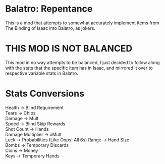 # Balatro: Repentance
This is a mod that attempts to somewhat accurately implement items from The Binding of Isaac into Balatro, as jokers.

# THIS MOD IS NOT BALANCED
This mod in no way attempts to be balanced, I just decided to follow along with the stats that the specific item has in Isaac, and mirrored it over to respective variable stats in Balatro.

# Stats Conversions

Health -> Blind Requirement <br/>
Tears -> Chips <br/>
Damage -> Mult <br/>
Speed -> Blind Skip Rewards <br/>
Shot Count -> Hands <br/>
Damage Multiplier -> xMult <br/>
Luck -> Probabilities (Like Oops! All 6s)
Range -> Hand Size <br/>
Bombs -> Temporary Discards <br/>
Coins -> Money <br/>
Keys -> Temporary Hands
